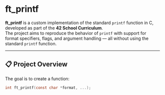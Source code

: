 # ft_printf

**ft_printf** is a custom implementation of the standard `printf` function in C, developed as part of the **42 School Curriculum**.  
The project aims to reproduce the behavior of `printf` with support for format specifiers, flags, and argument handling — all without using the standard `printf` function.

---

## 📋 Project Overview

The goal is to create a function:
```c
int ft_printf(const char *format, ...);
